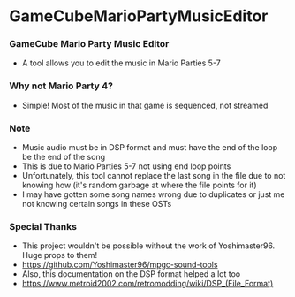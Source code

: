 # GameCubeMarioPartyMusicEditor

### GameCube Mario Party Music Editor
* A tool allows you to edit the music in Mario Parties 5-7

### Why not Mario Party 4?
* Simple! Most of the music in that game is sequenced, not streamed

### Note
* Music audio must be in DSP format and must have the end of the loop be the end of the song
* This is due to Mario Parties 5-7 not using end loop points
* Unfortunately, this tool cannot replace the last song in the file due to not knowing how (it's random garbage at where the file points for it)
* I may have gotten some song names wrong due to duplicates or just me not knowing certain songs in these OSTs

### Special Thanks
* This project wouldn't be possible without the work of Yoshimaster96. Huge props to them!
* https://github.com/Yoshimaster96/mpgc-sound-tools
* Also, this documentation on the DSP format helped a lot too
* https://www.metroid2002.com/retromodding/wiki/DSP_(File_Format)